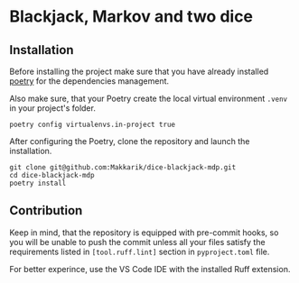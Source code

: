 # Blackjack, Markov and two dice

## Installation

Before installing the project make sure that you have already installed [poetry](https://pypi.org/project/poetry/) for the dependencies management. 

Also make sure, that your Poetry create the local virtual environment `.venv` in your project's folder.

```shell
poetry config virtualenvs.in-project true
```

After configuring the Poetry, clone the repository and launch the installation.

```shell
git clone git@github.com:Makkarik/dice-blackjack-mdp.git
cd dice-blackjack-mdp
poetry install
```

## Contribution

Keep in mind, that the repository is equipped with pre-commit hooks, so you will be 
unable to push the commit unless all your files satisfy the requirements listed in 
`[tool.ruff.lint]` section in `pyproject.toml` file. 

For better experince, use the VS Code IDE with the installed Ruff extension.
